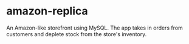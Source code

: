 # amazon-replica
An Amazon-like storefront using  MySQL. The app takes in orders from customers and deplete stock from the store's inventory.
